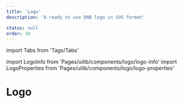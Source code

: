 ```yaml
---
title: 'Logo'
description: 'A ready to use DNB logo in SVG format'

status: null
order: 10
---
```


import Tabs from 'Tags/Tabs'

import LogoInfo from 'Pages/uilib/components/logo/logo-info'
import LogoProperties from 'Pages/uilib/components/logo/logo-properties'

# Logo

<Tabs>
  <Tabs.Content>
    <LogoInfo />
  </Tabs.Content>
  <Tabs.Content>
    <LogoProperties />
  </Tabs.Content>
</Tabs>
